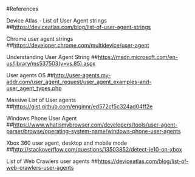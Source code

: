 #References

Device Atlas - List of User Agent strings
##https://deviceatlas.com/blog/list-of-user-agent-strings

Chrome user agent strings
##https://developer.chrome.com/multidevice/user-agent

Understanding User Agent String
##https://msdn.microsoft.com/en-us/library/ms537503(v=vs.85).aspx

User agents OS
##http://user-agents.my-addr.com/user_agent_request/user_agent_examples-and-user_agent_types.php

Massive List of User agents
##https://gist.github.com/enginnr/ed572cf5c324ad04ff2e

Windows Phone User Agent
##https://www.whatismybrowser.com/developers/tools/user-agent-parser/browse/operating-system-name/windows-phone-user-agents

Xbox 360 user agent, desktop and mobile mode
##http://stackoverflow.com/questions/13503852/detect-ie10-on-xbox

List of Web Crawlers user agents
##https://deviceatlas.com/blog/list-of-web-crawlers-user-agents